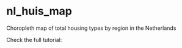 # nl_huis_map
Choropleth map of total housing types by region in the Netherlands

Check the full tutorial: 

